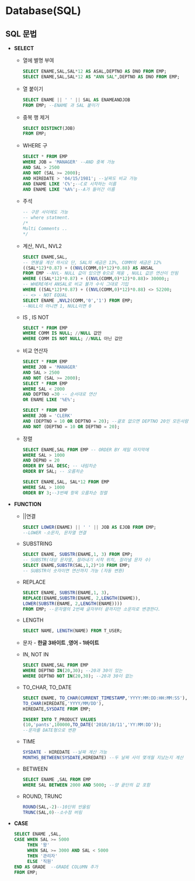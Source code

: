 # Database(SQL)

## SQL 문법

* **SELECT**

  * 열에 별명 부여

    ```SQL
    SELECT ENAME,SAL,SAL*12 AS ASAL,DEPTNO AS DNO FROM EMP;
    SELECT ENAME,SAL,SAL*12 AS "ANN SAL",DEPTNO AS DNO FROM EMP;
    ```

  * 열 붙이기

    ```sql
    SELECT ENAME || ' ' || SAL AS ENAMEANDJOB
    FROM EMP; --ENAME 과 SAL 붙이기
    ```

  * 중복 행 제거

    ```sql
    SELECT DISTINCT(JOB)
    FROM EMP;
    ```

  * WHERE 구 

    ```SQL
    SELECT * FROM EMP
    WHERE JOB = 'MANAGER' --AND 중복 가능
    AND SAL > 2500
    AND NOT (SAL >= 2000);
    AND HIREDATE > '04/15/1981'; --날짜도 비교 가능
    AND ENAME LIKE 'C%';--C로 시작하는 이름
    AND ENAME LIKE '%A%';--A가 들어간 이름
    ```

  * 주석

    ```sql
    -- 구문 사이에도 가능
    -- where statment.
    /*
    Multi Comments ..
    */
    ```

  * 계산, NVL, NVL2

    ```SQL
    SELECT ENAME,SAL,
    -- 연봉을 계산 하시오 단, SAL의 세금은 13%, COMM의 세금은 12%
    ((SAL*12)*0.87) + ((NVL(COMM,0)*12)*0.88) AS ANSAL
    FROM EMP --NVL- NULL 값이 있으면 0으로 체움 , NULL 값은 연산이 안됨
    WHERE ((SAL*12)*0.87) + ((NVL(COMM,0)*12)*0.88)> 30000;;
    -- WHERE에서 ANSAL로 비교 불가 수식 그대로 기입
    WHERE ((SAL*12)*0.87) + ((NVL(COMM,0)*12)*0.88) <> 52200;
    -- <> - NOT EQUAL 
    SELECT ENAME ,NVL2(COMM,'0','1') FROM EMP; 
    --NULL이 아니면 1, NULL이면 0
    ```

  * IS , IS NOT

    ```SQL
    SELECT * FROM EMP
    WHERE COMM IS NULL; //NULL 값만 
    WHERE COMM IS NOT NULL; //NULL 아닌 값만
    ```

  * 비교 연산자

    ```SQL
    SELECT * FROM EMP
    WHERE JOB = 'MANAGER' 
    AND SAL > 2500
    AND NOT (SAL >= 2000);
    SELECT * FROM EMP
    WHERE SAL < 2000
    AND DEPTNO =30 -- 순서대로 연산 
    OR ENAME LIKE '%E%';
    
    SELECT * FROM EMP
    WHERE JOB = 'CLERK'
    AND (DEPTNO = 10 OR DEPTNO = 20); --괄호 없으면 DEPTNO 20인 모든사람 추가
    AND NOT (DEPTNO = 10 OR DEPTNO = 20);
    ```

  * 정렬

    ```sql
    SELECT ENAME,SAL FROM EMP -- ORDER BY 제일 마지막에
    WHERE SAL > 1000
    AND DEPNO = 20
    ORDER BY SAL DESC; -- 내림차순
    ORDER BY SAL; -- 오름차순
    
    SELECT ENAME,SAL, SAL*12 FROM EMP
    WHERE SAL > 1000
    ORDER BY 3;--3번째 항목 오름차순 정렬
    ```

* **FUNCTION**

  * ||연결

    ```sql
    SELECT LOWER(ENAME) || ' ' || JOB AS EJOB FROM EMP;
    --LOWER -소문자, 문자열 연결
    ```

  * SUBSTRING

    ```sql
    SELECT ENAME, SUBSTR(ENAME,1, 3) FROM EMP;
    -- SUBSTR(대상 문자열, 잘라내기 시작 위치, 잘라낼 문자 수)
    SELECT ENAME,SUBSTR(SAL,1,2)*10 FROM EMP;
    -- SUBSTR이 숫자이면 연산까지 가능 (자동 변환)
    ```

  * REPLACE

    ```sql
    SELECT ENAME, SUBSTR(ENAME,1, 3),
    REPLACE(ENAME,SUBSTR(ENAME, 2,LENGTH(ENAME)),
    LOWER(SUBSTR(ENAME, 2,LENGTH(ENAME))))
    FROM EMP; --문자열의 2번째 글자부터 끝까지만 소문자로 변경한다.
    ```

  * LENGTH

    ```sql
    SELECT NAME, LENGTH(NAME) FROM T_USER;
    ```

  * 문자 - **한글 3바이트** ,**영어 - 1바이트**

  * IN, NOT IN

    ```sql
    SELECT ENAME,SAL FROM EMP
    WHERE DEPTNO IN(20,30); --20과 30이 있는
    WHERE DEPTNO NOT IN(20,30); --20과 30이 없는
    ```

  * TO_CHAR, TO_DATE

    ```SQL
    SELECT ENAME, TO_CHAR(CURRENT_TIMESTAMP,'YYYY:MM:DD:HH:MM:SS'),
    TO_CHAR(HIREDATE,'YYYY/MM/DD'),
    HIREDATE,SYSDATE FROM EMP;
    
    INSERT INTO T_PRODUCT VALUES
    (10,'pants',100000,TO_DATE('2010/10/11','YY:MM:DD'));
    --문자를 DATE형으로 변환
    ```

  * TIME

    ```sql
    SYSDATE - HIREDATE --날짜 계산 가능
    MONTHS_BETWEEN(SYSDATE,HIREDATE) --두 날짜 사이 몇개월 지났는지 계산
    ```

  * BETWEEN

    ```sql
    SELECT ENAME ,SAL FROM EMP
    WHERE SAL BETWEEN 2000 AND 5000; --양 끝단의 값 포함
    ```

  * ROUND, TRUNC

    ```SQL
    ROUND(SAL,-2)--10단위 반올림
    TRUNC(SAL,0)--소수점 버림
    ```

    

* **CASE**

  ```SQL
  SELECT ENAME ,SAL,
  CASE WHEN SAL >= 5000
       THEN '왕'
       WHEN SAL >= 3000 AND SAL < 5000
       THEN '관리자'
       ELSE '직원'
  END AS GRADE  --GRADE COLUMN 추가
  FROM EMP;
  ```

  